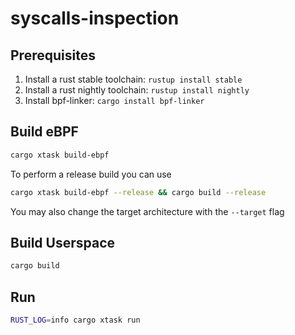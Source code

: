# syscalls-inspection

## Prerequisites

1. Install a rust stable toolchain: `rustup install stable`
1. Install a rust nightly toolchain: `rustup install nightly`
1. Install bpf-linker: `cargo install bpf-linker`

## Build eBPF

```bash
cargo xtask build-ebpf
```

To perform a release build you can use
```bash
cargo xtask build-ebpf --release && cargo build --release
```
You may also change the target architecture with the `--target` flag

## Build Userspace

```bash
cargo build
```

## Run

```bash
RUST_LOG=info cargo xtask run
```
